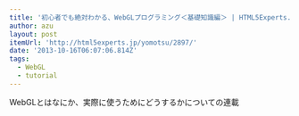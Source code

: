 ```yaml
---
title: '初心者でも絶対わかる、WebGLプログラミング＜基礎知識編＞ | HTML5Experts.jp'
author: azu
layout: post
itemUrl: 'http://html5experts.jp/yomotsu/2897/'
date: '2013-10-16T06:07:06.814Z'
tags:
  - WebGL
  - tutorial
---
```

WebGLとはなにか、実際に使うためにどうするかについての連載
